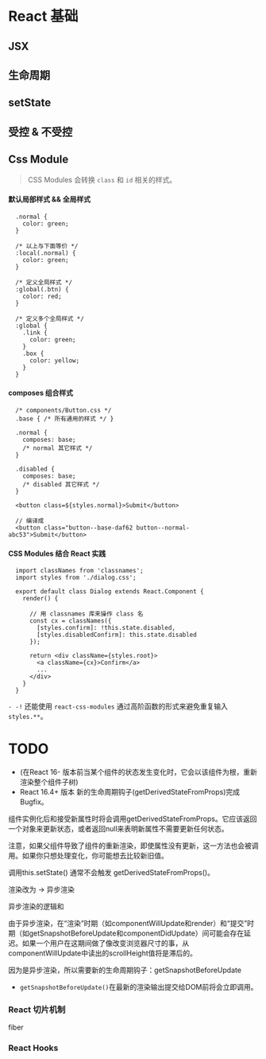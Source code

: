 # React 基础

## JSX

## 生命周期

## setState

## 受控 & 不受控

## Css Module

> CSS Modules 会转换 `class` 和 `id` 相关的样式。

#### 默认局部样式 && 全局样式
```
  .normal {
    color: green;
  }

  /* 以上与下面等价 */
  :local(.normal) {
    color: green; 
  }

  /* 定义全局样式 */
  :global(.btn) {
    color: red;
  }

  /* 定义多个全局样式 */
  :global {
    .link {
      color: green;
    }
    .box {
      color: yellow;
    }
  }
```

#### composes 组合样式
```
  /* components/Button.css */
  .base { /* 所有通用的样式 */ }

  .normal {
    composes: base;
    /* normal 其它样式 */
  }

  .disabled {
    composes: base;
    /* disabled 其它样式 */
  }
```

```
  <button class=${styles.normal}>Submit</button>

  // 编译成
  <button class="button--base-daf62 button--normal-abc53">Submit</button>
```

#### CSS Modules 结合 React 实践

```
  import classNames from 'classnames';
  import styles from './dialog.css';

  export default class Dialog extends React.Component {
    render() {

      // 用 classnames 库来操作 class 名
      const cx = classNames({
        [styles.confirm]: !this.state.disabled,
        [styles.disabledConfirm]: this.state.disabled
      });

      return <div className={styles.root}>
        <a className={cx}>Confirm</a>
        ...
      </div>
    }
  }
```

`- -!` 还能使用 `react-css-modules` 通过高阶函数的形式来避免重复输入 `styles.**`。

# TODO

* (在React 16- 版本前当某个组件的状态发生变化时，它会以该组件为根，重新渲染整个组件子树)
* React 16.4+ 版本 新的生命周期钩子(getDerivedStateFromProps)完成Bugfix。

组件实例化后和接受新属性时将会调用getDerivedStateFromProps。它应该返回一个对象来更新状态，或者返回null来表明新属性不需要更新任何状态。

注意，如果父组件导致了组件的重新渲染，即使属性没有更新，这一方法也会被调用。如果你只想处理变化，你可能想去比较新旧值。

调用this.setState() 通常不会触发 getDerivedStateFromProps()。


渲染改为 -> 异步渲染

异步渲染的逻辑和

由于异步渲染，在“渲染”时期（如componentWillUpdate和render）和“提交”时期（如getSnapshotBeforeUpdate和componentDidUpdate）间可能会存在延迟。如果一个用户在这期间做了像改变浏览器尺寸的事，从componentWillUpdate中读出的scrollHeight值将是滞后的。

因为是异步渲染，所以需要新的生命周期钩子：getSnapshotBeforeUpdate
  * `getSnapshotBeforeUpdate()`在最新的渲染输出提交给DOM前将会立即调用。

### React 切片机制

fiber

### React Hooks


